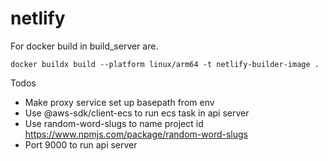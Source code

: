 # netlify

For docker build in build_server are.

`docker buildx build --platform linux/arm64 -t netlify-builder-image .`

Todos

- Make proxy service set up basepath from env
- Use @aws-sdk/client-ecs to run ecs task in api server
- Use random-word-slugs to name project id https://www.npmjs.com/package/random-word-slugs
- Port 9000 to run api server
